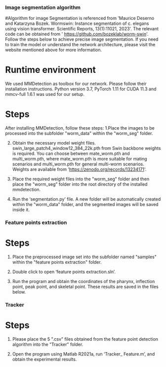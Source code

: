 ### Image segmentation algorithm
#Algorithm for image Segmentation is referenced from 'Maurice Deserno and Katarzyna Bozek. Wormswin: Instance segmentation of c. elegans using vision transformer. Scientific Reports, 13(1):11021, 2023'. The relevant code can be obtained from ' https://github.com/bozeklab/worm-swin'.
Follow the steps below to achieve precise image segmentation. If you need to train the model or understand the network architecture, please visit the website mentioned above for more information.

# Runtime environment
We used MMDetection as toolbox for our network. Please follow their installation instructions. Python version 3.7, PyTorch 1.11 for CUDA 11.3 and mmcv-full 1.6.1 was used for our setup.

# Steps
After installing MMDetection, follow these steps:
1.Place the images to be processed into the subfolder "worm_data" within the "worm_seg" folder.

2. Obtain the necessary model weight files. 
swin_large_patch4_window12_384_22k.pth from Swin backbone weights is required. You can choose between mate_worm.pth and multi_worm.pth, where mate_worm.pth is more suitable for mating scenarios and multi_worm.pth for general multi-worm scenarios. Weights are available from 'https://zenodo.org/records/13234171'.

3. Place the required weight files into the "worm_seg" folder and then place the "worm_seg" folder into the root directory of the installed mmdetection.

4. Run the ‘segmentation.py’ file. A new folder will be automatically created within the "worm_data" folder, and the segmented images will be saved inside it.

### Feature points extraction
# Steps
1. Place the preprocessed image set into the subfolder named "samples" within the "feature points extraction" folder.

2. Double click to open ‘feature points extraction.sln’.

3. Run the program and obtain the coordinates of the pharynx, inflection point, peak point, and skeletal point. These results are saved in the files below.
 
### Tracker
# Steps
1. Please place the 5 ".csv" files obtained from the feature point detection algorithm into the "Tracker" folder.

2. Open the program using Matlab R2021a, run ‘Tracker_ Feature.m’, and obtain the experimental results.



